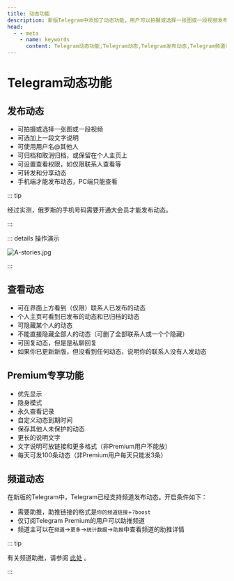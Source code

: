 ```yaml
---
title: 动态功能
description: 新版Telegram中添加了动态功能，用户可以拍摄或选择一张图或一段视频发布到动态，其他用户可以点赞、评论、转发。本文介绍了Telegram如何发布动态，以及Telegram频道动态如何开启。访问TGwiki - Telegram知识库，了解更多Telegram使用技巧。
head:
  - - meta
    - name: keywords
      content: Telegram动态功能,Telegram动态,Telegram发布动态,Telegram频道动态,TG动态功能,TG动态,TG发布动态,TG频道动态,电报动态功能,电报动态,电报发布动态,电报频道动态,Telegram功能,TGwiki,Telegram知识库
---
```


# Telegram动态功能

## 发布动态

- 可拍摄或选择一张图或一段视频
- 可选加上一段文字说明
- 可使用用户名@其他人
- 可归档和取消归档，或保留在个人主页上
- 可设置查看权限，如仅限联系人查看等
- 可转发和分享动态
- 手机端才能发布动态，PC端只能查看

::: tip

经过实测，俄罗斯的手机号码需要开通大会员才能发布动态。

:::

::: details 操作演示

![A-stories.jpg](https://cdn.jsdelivr.net/gh/tgwiki/images/A/stories.jpg)

:::

## 查看动态

- 可在界面上方看到（仅限）联系人已发布的动态
- 个人主页可看到已发布的动态和已归档的动态
- 可隐藏某个人的动态
- 不能直接隐藏全部人的动态（可删了全部联系人或一个个隐藏）
- 可回复动态，但是是私聊回复
- 如果你已更新新版，但没看到任何动态，说明你的联系人没有人发动态

## Premium专享功能

- 优先显示
- 隐身模式
- 永久查看记录
- 自定义动态到期时间
- 保存其他人未保护的动态
- 更长的说明文字
- 文字说明可放链接和更多格式（非Premium用户不能放）
- 每天可发100条动态（非Premium用户每天只能发3条）

## 频道动态

在新版的Telegram中，Telegram已经支持频道发布动态。开启条件如下：

- 需要助推，助推链接的格式是`你的频道链接`+`?boost`
- 仅订阅Telegram Premium的用户可以助推频道
- 频道主可以在`频道`->`更多`->`统计数据`->`助推`中查看频道的助推详情

::: tip

有关频道助推，请参阅 [此处](/tgwiki/boost) 。

:::

